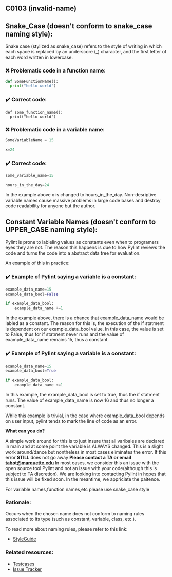 ## C0103 (invalid-name)


## Snake_Case    (doesn't conform to snake_case naming style):

Snake case (stylized as snake_case) refers to the style of writing in which each space is replaced by an underscore (_) character, and the first letter of each word written in lowercase.


### :x: Problematic code in a function name:

```python
def SomeFunctionName():
  print("hello world")
```
### :heavy_check_mark: Correct code:
```
def some_function_name():
  print("hello world")
```
### :x: Problematic code in a variable name:

```python
SomeVariableName = 15

x=24
```
### :heavy_check_mark: Correct code:
```python
some_variable_name=15

hours_in_the_day=24
```

In the example above x is changed to hours_in_the_day. Non-desriptive variable names cause massive problems in large code bases and destroy code readability for anyone but the author.



## Constant Variable Names    (doesn't conform to UPPER_CASE naming style):

Pylint is prone to lableling values as constants even when to programers eyes they are not. The reason this happens is due to how Pylint reviews the code and turns the code into a abstract data tree for evaluation. 

An example of this in practice: 

### :heavy_check_mark: Example of Pylint saying a variable is a constant:
```python
example_data_name=15
example_data_bool=False

if example_data_bool:
    example_data_name +=1
```

In the example above, there is a chance that example_data_name would be labled as a constant. The reason for this is, the execution of the if statment is dependent on our example_data_bool value. In this case, the value is set to False, thus for if statment never runs and the value of example_data_name remains 15, thus a constant.

### :heavy_check_mark: Example of Pylint saying a variable is a constant:
```python
example_data_name=15
example_data_bool=True

if example_data_bool:
    example_data_name +=1
```
In this example, the example_data_bool is set to true, thus the if statment runs. The value of example_data_name is now 16 and thus no longer a constant.

While this example is trivial, in the case where example_data_bool depends on user input, pylint tends to mark the line of code as an error.

**What can you do?**

A simple work around for this is to just insure that all varibales are declared in main and at some point the variable is ALWAYS changed. This is a slight work around/dance but nontheless in most cases eliminates the error. If this error **STILL** does not go away **Please contact a TA or email tabot@marquette.edu** In most cases, we consider this an issue with the open source tool Pylint and not an issue with your code(although this is subject to TA discretion). We are looking into contacting Pylint in hopes that this issue will be fixed soon. In the meantime, we appriciate the paitence.

For variable names,function names,etc please use snake_case style

### Rationale:

Occurs when the chosen name does not conform to naming rules associated to its type
(such as constant, variable, class, etc.).

To read more about naming rules, please refer to this link:
- [StyleGuide](https://www.python.org/dev/peps/pep-0008/#type-variable-names)

### Related resources:

- [Testcases](https://github.com/PyCQA/pylint/blob/master/tests/functional/i/invalid_name.py)
- [Issue Tracker](https://github.com/PyCQA/pylint/issues?q=is%3Aissue+%22invalid-name%22+OR+%22C0103%22)
